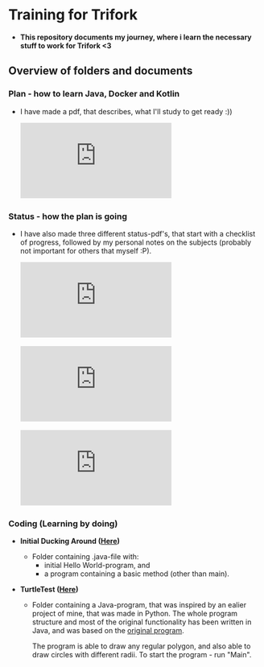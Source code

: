 # Training for Trifork
* **This repository documents my journey, where i learn the necessary stuff to work for Trifork <3**

## Overview of folders and documents
### Plan - how to learn Java, Docker and Kotlin
 * I have made a pdf, that describes, what I'll study to get ready :))
 
   ![Plan pdf](https://github.com/froemosen/Training-for-Trifork/blob/main/Documents/Plan.pdf)

### Status - how the plan is going
* I have also made three different status-pdf's, that start with a checklist of progress, followed by my personal notes on the subjects (probably not important for others that myself :P). 
  
  ![JAVA status-pdf](https://github.com/froemosen/Training-for-Trifork/raw/main/Documents/Learning%20Status.pdf)
  
  ![DOCKER status-pdf](https://github.com/froemosen/Training-for-Trifork/raw/main/Documents/Learning%20Status.pdf)
  
  ![KOTLIN status-pdf](https://github.com/froemosen/Training-for-Trifork/raw/main/Documents/Learning%20Status.pdf)


### Coding (Learning by doing)
* **Initial Ducking Around ([Here](https://github.com/froemosen/Training-for-Trifork/tree/main/Initial%20Ducking%20Around))**
  * Folder containing .java-file with:
    * initial Hello World-program, and
    * a program containing a basic method (other than main).

* **TurtleTest ([Here](https://github.com/froemosen/Training-for-Trifork/tree/main/TurtleTest))**
  * Folder containing a Java-program, that was inspired by an ealier project of mine, that was made in Python. The whole program structure and most of the original functionality has been written in Java, and was based on the [original program](https://github.com/froemosen/Training-for-Trifork/blob/main/TurtleTest/Inspiration/main.py).
  
    The program is able to draw any regular polygon, and also able to draw circles with different radii. To start the program - run "Main".
